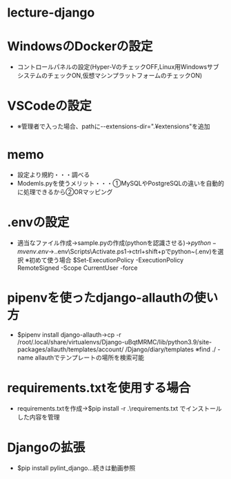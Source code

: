 # lecture-django
# WindowsのDockerの設定
* コントロールパネルの設定(Hyper-VのチェックOFF,Linux用WindowsサブシステムのチェックON,仮想マシンプラットフォームのチェックON)
# VSCodeの設定
* ※管理者で入った場合、pathに--extensions-dir=".¥extensions"を追加
# memo
* 設定より規約・・・調べる
* Modemls.pyを使うメリット・・・①MySQLやPostgreSQLの違いを自動的に処理できるから②ORマッピング
# .envの設定
* 適当なファイル作成→sample.pyの作成(pythonを認識させる)→$python -m venv .env→$.\.env\Scripts\Activate.ps1→ctrl+shift+pでpython~(.env)を選択 ※初めて使う場合 $Set-ExecutionPolicy -ExecutionPolicy RemoteSigned -Scope CurrentUser -force
# pipenvを使ったdjango-allauthの使い方
* $pipenv install django-allauth→cp -r /root/.local/share/virtualenvs/Django-uBqtMRMC/lib/python3.9/site-packages/allauth/templates/account/ /Django/diary/templates ※find ./ -name allauthでテンプレートの場所を検索可能
# requirements.txtを使用する場合
* requirements.txtを作成→$pip install -r .\requirements.txt でインストールした内容を管理
# Djangoの拡張
* $pip install pylint_django...続きは動画参照